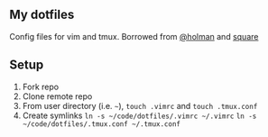 ## My dotfiles
Config files for vim and tmux. Borrowed from [@holman](https://github.com/holman/dotfiles)
and [square](https://github.com/square/maximum-awesome)

## Setup
1. Fork repo
2. Clone remote repo
3. From user directory (i.e. `~`), `touch .vimrc` and `touch .tmux.conf`
4. Create symlinks
  `ln -s ~/code/dotfiles/.vimrc ~/.vimrc`
  `ln -s ~/code/dotfiles/.tmux.conf ~/.tmux.conf`
